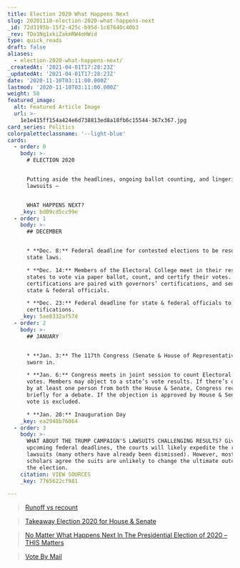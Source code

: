 ```yaml
---
title: Election 2020 What Happens Next
slug: 20201110-election-2020-what-happens-next
_id: 72d3195b-15f2-425c-b95d-1c07640c40b3
_rev: TDo1Nq1xkiZakmRW4oHWid
type: quick_reads
draft: false
aliases:
  - election-2020-what-happens-next/
_createdAt: '2021-04-01T17:28:23Z'
_updatedAt: '2021-04-01T17:28:23Z'
date: '2020-11-10T03:11:00.000Z'
lastmod: '2020-11-10T03:11:00.000Z'
weight: 50
featured_image:
  alt: Featured Article Image
  url: >-
    1e1e415ff154a424e6d738813ed8a18fb6c15544-367x367.jpg
card_series: Politics
colorpaletteclassname: '--light-blue'
cards:
  - order: 0
    body: >-
      # ELECTION 2020


      Putting aside the headlines, ongoing ballot counting, and lingering
      lawsuits —


      WHAT HAPPENS NEXT?
    _key: bd09cd5cc99e
  - order: 1
    body: >-
      ## DECEMBER


      * **Dec. 8:** Federal deadline for contested elections to be resolved via
      state laws.

      * **Dec. 14:** Members of the Electoral College meet in their respective
      states to vote via paper ballot, count, and certify their votes. Those
      certifications are paired with governors’ certifications, and sent to
      state & federal officials.

      * **Dec. 23:** Federal deadline for state & federal officials to receive
      certifications.
    _key: 5ae8332af57d
  - order: 2
    body: >-
      ## JANUARY


      * **Jan. 3:** The 117th Congress (Senate & House of Representatives) is
      sworn in.

      * **Jan. 6:** Congress meets in joint session to count Electoral College
      votes. Members may object to a state’s vote results. If there’s objection
      by at least one person from both the House & Senate, Congress recesses
      briefly for a debate. If the objection is approved by House & Senate, that
      vote is excluded.

      * **Jan. 20:** Inauguration Day
    _key: ea2948b76064
  - order: 3
    body: >-
      WHAT ABOUT THE TRUMP CAMPAIGN'S LAWSUITS CHALLENGING RESULTS? Given the
      upcoming federal deadlines, the courts will likely expedite the remaining
      lawsuits (many others have already been dismissed). However, most legal
      scholars agree the suits are unlikely to change the ultimate outcome of
      the election.
    citation: VIEW SOURCES
    _key: 7765622cf981

---
```

> [Runoff vs recount](https://www.smarthernews.com/runoff-vs-recount/)





> [Takeaway Election 2020 for House & Senate](https://www.smarthernews.com/takeaway-election-2020-for-house-senate/)





> [No Matter What Happens Next In The Presidential Election of 2020 – THIS Matters](https://www.smarthernews.com/article/no-matter-what-happens-next-in-the-presidential-election-of-2020-this-matters/)





> [Vote By Mail](https://www.smarthernews.com/election-2020-vote-by-mail/)